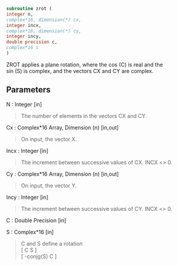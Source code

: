 ```fortran  
subroutine zrot (  
integer n,  
complex*16, dimension(*) cx,  
integer incx,  
complex*16, dimension(*) cy,  
integer incy,  
double precision c,  
complex*16 s  
)  
```  
  
ZROT applies a plane rotation, where the cos (C) is real and the  
sin (S) is complex, and the vectors CX and CY are complex.  
  
## Parameters  
N : Integer [in]  
> The number of elements in the vectors CX and CY.  
  
Cx : Complex*16 Array, Dimension (n) [in,out]  
> On input, the vector X.  
  
Incx : Integer [in]  
> The increment between successive values of CX.  INCX <> 0.  
  
Cy : Complex*16 Array, Dimension (n) [in,out]  
> On input, the vector Y.  
  
Incy : Integer [in]  
> The increment between successive values of CY.  INCX <> 0.  
  
C : Double Precision [in]  
  
S : Complex*16 [in]  
> C and S define a rotation  
> [  C          S  ]  
> [ -conjg(S)   C  ]  
  
